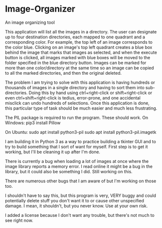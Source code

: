 # Image-Organizer
An image organizing tool

This application will list all the images in a directory. The user can designate up to four destination directories, each mapped to one quadrant and a corresponding color. For example, the top left of an image corresponds to the color blue. Clicking on an image's top left quadrant creates a blue box behind the image that marks that images as selected, and when the execute button is clicked, all images marked with blue boxes will be moved to the folder specified in the blue directory button. Images can be marked for more than one color/directory at the same time so an image can be copied to all the marked directories, and then the original deleted.

The problem I am trying to solve with this application is having hundreds or thousands of images in a single directory and having to sort them into sub-directories. Doing this by hand using ctrl+right-click or shift+right-click or even ctrl+shift+right-click is tedius, error-prone, and one accidental misclick can undo hundreds of selections. Once this application is done, this particular type of task should be much easier and much less frustrating.

The PIL package is required to run the program. These should work.
On Windows:
pip3 install Pillow

On Ubuntu:
sudo apt install python3-pil
sudo apt install python3-pil.imagetk

I am building it in Python 3 as a way to practice building a tkinter GUI and to try to build something that I sort of want for myself. First step is to get it working, but I'll be cleaning it up after I'm done.

There is currently a bug when loading a lot of images at once where the image library reports a memory error. I read online it might be a bug in the library, but it could also be something I did. Still working on this.

There are numerous other bugs that I am aware of but I'm working on those too.

I shouldn't have to say this, but this program is very, VERY buggy and could potentially delete stuff you don't want it to or cause other unspecified damage. I mean, it shouldn't, but you never know. Use at your own risk.

I added a license because I don't want any trouble, but there's not much to see right now.
